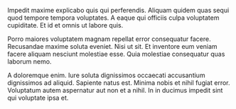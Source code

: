 Impedit maxime explicabo quis qui perferendis. Aliquam quidem quas sequi quod tempore tempora voluptates. A eaque qui officiis culpa voluptatem cupiditate. Et id et omnis ut labore quis.
 Porro maiores voluptatem magnam repellat error consequatur facere. Recusandae maxime soluta eveniet. Nisi ut sit. Et inventore eum veniam facere aliquam nesciunt molestiae esse. Quia molestiae consequatur quas laborum nemo.
 A doloremque enim. Iure soluta dignissimos occaecati accusantium dignissimos ad aliquid. Sapiente natus est. Minima nobis et nihil fugiat error. Voluptatum autem aspernatur aut non et a nihil. In in ducimus impedit sint qui voluptate ipsa et.